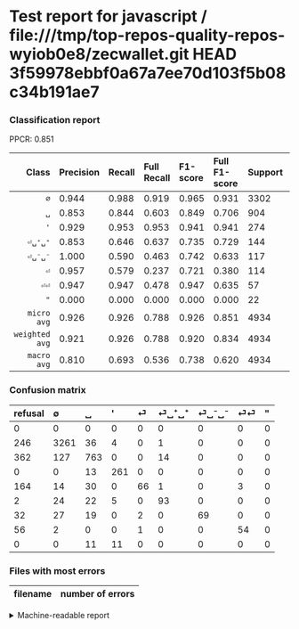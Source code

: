 # Test report for javascript / file:///tmp/top-repos-quality-repos-wyiob0e8/zecwallet.git HEAD 3f59978ebbf0a67a7ee70d103f5b08c34b191ae7

### Classification report

PPCR: 0.851

| Class | Precision | Recall | Full Recall | F1-score | Full F1-score | Support | Full Support | PPCR |
|------:|:----------|:-------|:------------|:---------|:---------|:--------|:-------------|:-----|
| `∅` | 0.944| 0.988| 0.919| 0.965| 0.931| 3302| 3548| 0.931 |
| `␣` | 0.853| 0.844| 0.603| 0.849| 0.706| 904| 1266| 0.714 |
| `'` | 0.929| 0.953| 0.953| 0.941| 0.941| 274| 274| 1.000 |
| `⏎␣⁺␣⁺` | 0.853| 0.646| 0.637| 0.735| 0.729| 144| 146| 0.986 |
| `⏎␣⁻␣⁻` | 1.000| 0.590| 0.463| 0.742| 0.633| 117| 149| 0.785 |
| `⏎` | 0.957| 0.579| 0.237| 0.721| 0.380| 114| 278| 0.410 |
| `⏎⏎` | 0.947| 0.947| 0.478| 0.947| 0.635| 57| 113| 0.504 |
| `"` | 0.000| 0.000| 0.000| 0.000| 0.000| 22| 22| 1.000 |
| `micro avg` | 0.926| 0.926| 0.788| 0.926| 0.851| 4934| 5796| 0.851 |
| `weighted avg` | 0.921| 0.926| 0.788| 0.920| 0.834| 4934| 5796| 0.851 |
| `macro avg` | 0.810| 0.693| 0.536| 0.738| 0.620| 4934| 5796| 0.851 |

### Confusion matrix

|refusal|  ∅| ␣| '| ⏎| ⏎␣⁺␣⁺| ⏎␣⁻␣⁻| ⏎⏎| "| 
|:---|:---|:---|:---|:---|:---|:---|:---|:---|
|0 |0 |0 |0 |0 |0 |0 |0 |0 |
|246 |3261 |36 |4 |0 |1 |0 |0 |0 |
|362 |127 |763 |0 |0 |14 |0 |0 |0 |
|0 |0 |13 |261 |0 |0 |0 |0 |0 |
|164 |14 |30 |0 |66 |1 |0 |3 |0 |
|2 |24 |22 |5 |0 |93 |0 |0 |0 |
|32 |27 |19 |0 |2 |0 |69 |0 |0 |
|56 |2 |0 |0 |1 |0 |0 |54 |0 |
|0 |0 |11 |11 |0 |0 |0 |0 |0 |

### Files with most errors

| filename | number of errors|
|:----:|:-----|

<details>
    <summary>Machine-readable report</summary>
```json
{
  "cl_report": {"\"": {"f1-score": 0.0, "precision": 0.0, "recall": 0.0, "support": 22}, "\u0027": {"f1-score": 0.9405405405405406, "precision": 0.9288256227758007, "recall": 0.9525547445255474, "support": 274}, "macro avg": {"f1-score": 0.7375344799264285, "precision": 0.8104054808927663, "recall": 0.6932571610759493, "support": 4934}, "micro avg": {"f1-score": 0.9256181597081475, "precision": 0.9256181597081475, "recall": 0.9256181597081475, "support": 4934}, "weighted avg": {"f1-score": 0.9203514103748948, "precision": 0.9212666776112961, "recall": 0.9256181597081475, "support": 4934}, "\u2205": {"f1-score": 0.9652212520349267, "precision": 0.943849493487699, "recall": 0.9875832828588734, "support": 3302}, "\u23ce": {"f1-score": 0.721311475409836, "precision": 0.9565217391304348, "recall": 0.5789473684210527, "support": 114}, "\u23ce\u23ce": {"f1-score": 0.9473684210526315, "precision": 0.9473684210526315, "recall": 0.9473684210526315, "support": 57}, "\u23ce\u2423\u207a\u2423\u207a": {"f1-score": 0.7351778656126482, "precision": 0.8532110091743119, "recall": 0.6458333333333334, "support": 144}, "\u23ce\u2423\u207b\u2423\u207b": {"f1-score": 0.7419354838709677, "precision": 1.0, "recall": 0.5897435897435898, "support": 117}, "\u2423": {"f1-score": 0.8487208008898776, "precision": 0.8534675615212528, "recall": 0.8440265486725663, "support": 904}},
  "cl_report_full": {"\"": {"f1-score": 0.0, "precision": 0.0, "recall": 0.0, "support": 22}, "\u0027": {"f1-score": 0.9405405405405406, "precision": 0.9288256227758007, "recall": 0.9525547445255474, "support": 274}, "macro avg": {"f1-score": 0.6195592545217151, "precision": 0.8104054808927663, "recall": 0.5362136817189719, "support": 5796}, "micro avg": {"f1-score": 0.8512581547064306, "precision": 0.9256181597081475, "recall": 0.7879572118702554, "support": 5796}, "weighted avg": {"f1-score": 0.8341572521412646, "precision": 0.9196515939988767, "recall": 0.7879572118702554, "support": 5796}, "\u2205": {"f1-score": 0.9313151506497216, "precision": 0.943849493487699, "recall": 0.919109357384442, "support": 3548}, "\u23ce": {"f1-score": 0.38040345821325644, "precision": 0.9565217391304348, "recall": 0.23741007194244604, "support": 278}, "\u23ce\u23ce": {"f1-score": 0.6352941176470589, "precision": 0.9473684210526315, "recall": 0.4778761061946903, "support": 113}, "\u23ce\u2423\u207a\u2423\u207a": {"f1-score": 0.7294117647058822, "precision": 0.8532110091743119, "recall": 0.636986301369863, "support": 146}, "\u23ce\u2423\u207b\u2423\u207b": {"f1-score": 0.6330275229357799, "precision": 1.0, "recall": 0.46308724832214765, "support": 149}, "\u2423": {"f1-score": 0.7064814814814816, "precision": 0.8534675615212528, "recall": 0.6026856240126383, "support": 1266}},
  "ppcr": 0.8512767425810904
}
```
</details>
